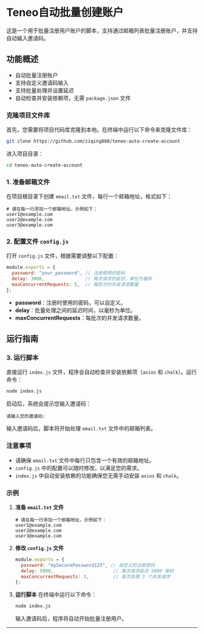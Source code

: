 # Teneo自动批量创建账户

这是一个用于批量注册用户账户的脚本，支持通过邮箱列表批量注册账户，并支持自动输入邀请码。

## 功能概述

- 自动批量注册账户
- 支持自定义邀请码输入
- 支持批量处理并设置延迟
- 自动检查并安装依赖项，无需 `package.json` 文件



### 克隆项目文件库

首先，您需要将项目代码库克隆到本地。在终端中运行以下命令来克隆文件库：

```bash
git clone https://github.com/ziqing888/teneo-auto-create-account
  ```
进入项目目录：

```bash
cd teneo-auto-create-account
```

### 1. 准备邮箱文件

在项目根目录下创建 `email.txt` 文件，每行一个邮箱地址，格式如下：

```plaintext
# 请在每一行添加一个邮箱地址，示例如下：
user1@example.com
user2@example.com
user3@example.com
```

### 2. 配置文件 `config.js`

打开 `config.js` 文件，根据需要调整以下配置：

```javascript
module.exports = {
  password: "your_password", // 注册使用的密码
  delay: 3000,               // 每次请求的延迟，单位为毫秒
  maxConcurrentRequests: 5,  // 每批次的并发请求数量
};
```

- **password**：注册时使用的密码，可以自定义。
- **delay**：批量处理之间的延迟时间，以毫秒为单位。
- **maxConcurrentRequests**：每批次的并发请求数量。

## 运行指南

### 3. 运行脚本

直接运行 `index.js` 文件，程序会自动检查并安装依赖项（`axios` 和 `chalk`）。运行命令：

```bash
node index.js
```

启动后，系统会提示您输入邀请码：

```
请输入您的邀请码:
```

输入邀请码后，脚本将开始处理 `email.txt` 文件中的邮箱列表。

### 注意事项

- 请确保 `email.txt` 文件中每行只包含一个有效的邮箱地址。
- `config.js` 中的配置可以随时修改，以满足您的需求。
- `index.js` 中自动安装依赖的功能确保您无需手动安装 `axios` 和 `chalk`。

### 示例

1. **准备 `email.txt` 文件**
   ```plaintext
   # 请在每一行添加一个邮箱地址，示例如下：
   user1@example.com
   user2@example.com
   user3@example.com
   ```

2. **修改 `config.js` 文件**
   ```javascript
   module.exports = {
     password: "mySecurePassword123", // 自定义的注册密码
     delay: 5000,                      // 每次请求延迟 5000 毫秒
     maxConcurrentRequests: 3,         // 每次处理 3 个并发请求
   };
   ```

3. **运行脚本**
   在终端中运行以下命令：
   ```bash
   node index.js
   ```
   输入邀请码后，程序将自动开始批量注册用户。

---



